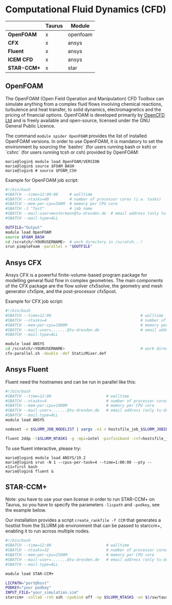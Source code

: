 # Computational Fluid Dynamics (CFD)

|               | **Taurus** | **Module** |
|---------------|------------|------------|
| **OpenFOAM**  | x          | openfoam   |
| **CFX**       | x          | ansys      |
| **Fluent**    | x          | ansys      |
| **ICEM CFD**  | x          | ansys      |
| **STAR-CCM+** | x          | star       |

## OpenFOAM

The OpenFOAM (Open Field Operation and Manipulation) CFD Toolbox can simulate anything from a complex
fluid flows involving chemical reactions, turbulence and heat transfer, to solid dynamics,
electromagnetics and the pricing of financial options. OpenFOAM is developed primarily by
[OpenCFD Ltd](https://www.openfoam.com) and is freely available and open-source,
licensed under the GNU General Public Licence.

The command `module spider OpenFOAM` provides the list of installed OpenFOAM versions. In order to
use OpenFOAM, it is mandatory to set the environment by sourcing the \`bashrc\` (for users running
bash or ksh) or \`cshrc\` (for users running tcsh or csh) provided by OpenFOAM:

```console
marie@login$ module load OpenFOAM/VERSION
marie@login$ source $FOAM_BASH
marie@login$ # source $FOAM_CSH
```

Example for OpenFOAM job script:

```bash
#!/bin/bash
#SBATCH --time=12:00:00     # walltime
#SBATCH --ntasks=60         # number of processor cores (i.e. tasks)
#SBATCH --mem-per-cpu=500M  # memory per CPU core
#SBATCH -J "Test"           # job name
#SBATCH --mail-user=mustermann@tu-dresden.de  # email address (only tu-dresden)
#SBATCH --mail-type=ALL

OUTFILE="Output"
module load OpenFOAM
source $FOAM_BASH
cd /scratch/<YOURUSERNAME>  # work directory in /scratch...!
srun pimpleFoam -parallel > "$OUTFILE" 
```

## Ansys CFX

Ansys CFX is a powerful finite-volume-based program package for modelling general fluid flow in
complex geometries. The main components of the CFX package are the flow solver cfx5solve, the
geometry and mesh generator cfx5pre, and the post-processor cfx5post.

Example for CFX job script:

```bash
#!/bin/bash
#SBATCH --time=12:00                                       # walltime
#SBATCH --ntasks=4                                         # number of processor cores (i.e. tasks)
#SBATCH --mem-per-cpu=1900M                                # memory per CPU core
#SBATCH --mail-user=.......@tu-dresden.de                  # email address (only tu-dresden)
#SBATCH --mail-type=ALL

module load ANSYS
cd /scratch/<YOURUSERNAME>                                 # work directory in /scratch...!
cfx-parallel.sh -double -def StaticMixer.def 
```

## Ansys Fluent

Fluent need the hostnames and can be run in parallel like this:

```bash
#!/bin/bash
#SBATCH --time=12:00                        # walltime
#SBATCH --ntasks=4                          # number of processor cores (i.e. tasks)
#SBATCH --mem-per-cpu=1900M                 # memory per CPU core
#SBATCH --mail-user=.......@tu-dresden.de   # email address (only tu-dresden)
#SBATCH --mail-type=ALL
module load ANSYS

nodeset -e $SLURM_JOB_NODELIST | xargs -n1 > hostsfile_job_$SLURM_JOBID.txt

fluent 2ddp -t$SLURM_NTASKS -g -mpi=intel -pinfiniband -cnf=hostsfile_job_$SLURM_JOBID.txt < input.in
```

To use fluent interactive, please try:

```console
marie@login$ module load ANSYS/19.2
marie@login$ srun -N 1 --cpus-per-task=4 --time=1:00:00 --pty --x11=first bash
marie@login$ fluent &
```

## STAR-CCM+

Note: you have to use your own license in order to run STAR-CCM+ on Taurus, so you have to specify
the parameters `-licpath` and `-podkey`, see the example below.

Our installation provides a script `create_rankfile -f CCM` that generates a hostlist from the SLURM
job environment that can be passed to starccm+, enabling it to run across multiple nodes.

```bash
#!/bin/bash
#SBATCH --time=12:00                        # walltime
#SBATCH --ntasks=32                         # number of processor cores (i.e. tasks)
#SBATCH --mem-per-cpu=2500M                 # memory per CPU core
#SBATCH --mail-user=.......@tu-dresden.de   # email address (only tu-dresden)
#SBATCH --mail-type=ALL

module load STAR-CCM+

LICPATH="port@host"
PODKEY="your podkey"
INPUT_FILE="your_simulation.sim"
starccm+ -collab -rsh ssh -cpubind off -np $SLURM_NTASKS -on $(/sw/taurus/tools/slurmtools/default/bin/create_rankfile -f CCM) -batch -power -licpath $LICPATH -podkey $PODKEY $INPUT_FILE
```
